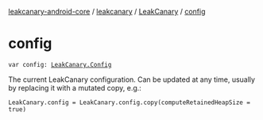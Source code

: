 [leakcanary-android-core](../../index.md) / [leakcanary](../index.md) / [LeakCanary](index.md) / [config](./config.md)

# config

`var config: `[`LeakCanary.Config`](-config/index.md)

The current LeakCanary configuration. Can be updated at any time, usually by replacing it with
a mutated copy, e.g.:

```
LeakCanary.config = LeakCanary.config.copy(computeRetainedHeapSize = true)
```

